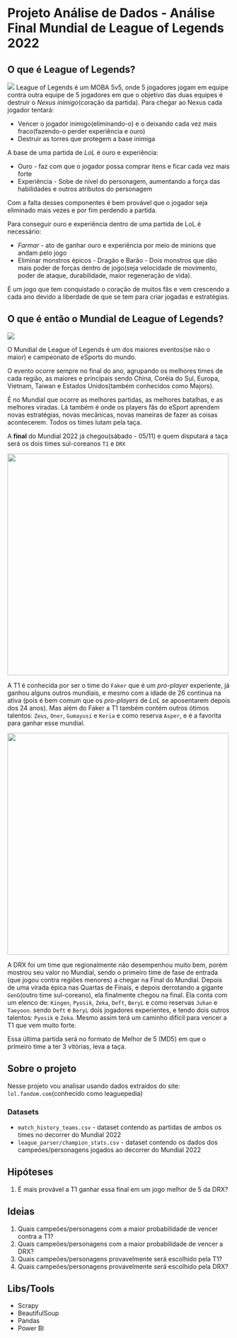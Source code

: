# Projeto Análise de Dados - Análise Final Mundial de League of Legends 2022

## O que é League of Legends?
<img src="https://elchapuzasinformatico.com/wp-content/uploads/2021/11/League-of-Legends.jpeg">
League of Legends é um MOBA 5v5, onde 5 jogadores jogam em equipe contra outra equipe de 5 jogadores em que o objetivo das duas equipes é destruir o <em>Nexus inimigo</em>(coração da partida). Para chegar ao Nexus cada jogador tentará: 

* Vencer o jogador inimigo(eliminando-o) e o deixando cada vez mais fraco(fazendo-o perder experiência e ouro)
* Destruir as torres que protegem a base inimiga

A base de uma partida de <em>LoL</em> é ouro e experiência:
* Ouro - faz com que o jogador possa comprar itens e ficar cada vez mais forte
* Experiência - Sobe de nível do personagem, aumentando a força das habilidades e outros atributos do personagem

Com a falta desses componentes é bem provável que o jogador seja eliminado mais vezes e por fim perdendo a partida.

Para conseguir ouro e experiência dentro de uma partida de LoL é necessário:
* <em>Farmar</em> - ato de ganhar ouro e experiência por meio de minions que andam pelo jogo
* Eliminar monstros épicos - Dragão e Barão - Dois monstros que dão mais poder de forças dentro de jogo(seja velocidade de movimento, poder de ataque, durabilidade, maior regeneração de vida). 

É um jogo que tem conquistado o coração de muitos fãs e vem crescendo a cada ano devido a liberdade de que se tem para criar jogadas e estratégias.

## O que é então o Mundial de League of Legends?

<img src="https://s2.glbimg.com/sB_5iWkN7LJUJjb_6H9m8gw_7-o=/0x0:1600x900/984x0/smart/filters:strip_icc()/i.s3.glbimg.com/v1/AUTH_bc8228b6673f488aa253bbcb03c80ec5/internal_photos/bs/2022/V/v/hbqVgQQEmskuhAglnXgA/worlds-2022-thumb.jpg" />

O Mundial de League of Legends é um dos maiores eventos(se não o maior) e campeonato de eSports do mundo. 

O evento ocorre sempre no final do ano, agrupando os melhores times de cada região, as maiores e principais sendo China, Coréia do Sul, Europa, Vietnam, Taiwan e Estados Unidos(também conhecidos como Majors). 

É no Mundial que ocorre as melhores partidas, as melhores batalhas, e as melhores viradas. Lá também é onde os players fãs do eSport aprendem novas estratégias, novas mecânicas, novas maneiras de fazer as coisas acontecerem. Todos os times lutam pela taça.

A <b>final</b> do Mundial 2022 já chegou(sábado - 05/11) e quem disputará a taça será os dois times sul-coreanos `T1` e `DRX`

<img src="https://noticias.maisesports.com.br/wp-content/uploads/2021/12/t1-line-up-lck-2022.jpeg" width=500>

A T1 é conhecida por ser o time do `Faker` que é um <em>pro-player</em> experiente, já ganhou alguns outros mundiais, e mesmo com a idade de 26 continua na ativa (pois é bem comum que os <em>pro-players</em> de <em>LoL</em> se aposentarem depois dos 24 anos). Mas além do Faker a T1 também contém outros ótimos talentos: `Zeus`, `Oner`, `Gumayusi` e `Keria` e como reserva `Asper`, e é a favorita para ganhar esse mundial.

<img src="https://pbs.twimg.com/media/FdAPU1faAAAusq6.jpg:large" width=500>

A DRX foi um time que regionalmente não desempenhou muito bem, porém mostrou seu valor no Mundial, sendo o primeiro time de fase de entrada (que jogou contra regiões menores) a chegar na Final do Mundial. Depois de uma virada épica nas Quartas de Finais, e depois derrotando a gigante `GenG`(outro time sul-coreano), ela finalmente chegou na final. Ela conta com um elenco de: `Kingen`, `Pyosik`, `Zeka`, `Deft`, `BeryL` e como reservas `Juhan` e `Taeyoon`. sendo `Deft` e `BeryL` dois jogadores experientes, e tendo dois outros talentos: `Pyosik` e `Zeka`. Mesmo assim terá um caminho difícil para vencer a T1 que vem muito forte.

Essa última partida será no formato de Melhor de 5 (MD5) em que o primeiro time a ter 3 vitórias, leva a taça.

## Sobre o projeto

Nesse projeto vou analisar usando dados extraídos do site: `lol.fandom.com`(conhecido como leaguepedia)

### Datasets
* `match_history_teams.csv` - dataset contendo as partidas de ambos os times no decorrer do Mundial 2022
* `league_parser/champion_stats.csv` - dataset contendo os dados dos campeões/personagens jogados ao decorrer do Mundial 2022


## Hipóteses
1. É mais provável a T1 ganhar essa final em um jogo melhor de 5 da DRX?

## Ideias
1. Quais campeões/personagens com a maior probabilidade de vencer contra a T1?
2. Quais campeões/personagens com a maior probabilidade de vencer a DRX?
3. Quais campeões/personagens provavelmente será escolhido pela T1?
4. Quais campeões/personagens provavelmente será escolhido pela DRX?

## Libs/Tools
* Scrapy
* BeautifulSoup
* Pandas
* Power BI









